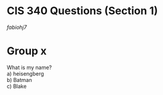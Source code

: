 # CIS 340 Questions (Section 1)
*fabiohj7*
# Group x
What is my name?  
a) heisengberg  
b) Batman  
c) Blake  

